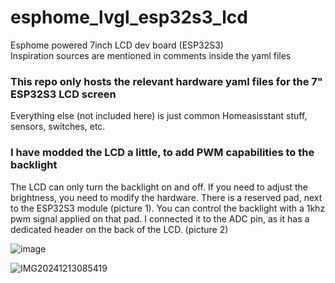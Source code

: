# esphome_lvgl_esp32s3_lcd
Esphome powered 7inch LCD dev board (ESP32S3)  
Inspiration sources are mentioned in comments inside the yaml files

### This repo only hosts the relevant hardware yaml files for the 7" ESP32S3 LCD screen
Everything else (not included here) is just common Homeasisstant stuff, sensors, switches, etc.

### I have modded the LCD a little, to add PWM capabilities to the backlight 
The LCD can only turn the backlight on and off. If you need to adjust the brightness, you need to modify the hardware. There is a reserved pad, next to the ESP32S3 module (picture 1).
You can control the backlight with a 1khz pwm signal applied on that pad.
I connected it to the ADC pin, as it has a dedicated header on the back of the LCD. (picture 2)

![image](https://github.com/user-attachments/assets/af2bb7c0-7ee2-4a6a-874d-4451b36c0ad6)


![IMG20241213085419](https://github.com/user-attachments/assets/81657d15-0701-412f-b8a7-78dac5aeb99e)

